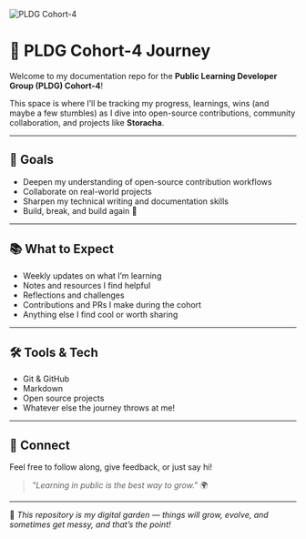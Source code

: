 ![PLDG Cohort-4](https://img.shields.io/badge/PLDG-Cohort--4-blueviolet?style=for-the-badge)

# 🌱 PLDG Cohort-4 Journey

Welcome to my documentation repo for the **Public Learning Developer Group (PLDG) Cohort-4**!

This space is where I’ll be tracking my progress, learnings, wins (and maybe a few stumbles) as I dive into open-source contributions, community collaboration, and projects like **Storacha**.

---

## 🚀 Goals

- Deepen my understanding of open-source contribution workflows
- Collaborate on real-world projects
- Sharpen my technical writing and documentation skills
- Build, break, and build again 💪

---

## 📚 What to Expect

- Weekly updates on what I’m learning
- Notes and resources I find helpful
- Reflections and challenges
- Contributions and PRs I make during the cohort
- Anything else I find cool or worth sharing

---

## 🛠️ Tools & Tech

- Git & GitHub
- Markdown
- Open source projects
- Whatever else the journey throws at me!

---

## 💬 Connect

Feel free to follow along, give feedback, or just say hi!

> _"Learning in public is the best way to grow."_ 🌍

---

📁 _This repository is my digital garden — things will grow, evolve, and sometimes get messy, and that’s the point!_
```

